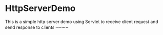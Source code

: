 # HttpServerDemo
This is a simple http server demo using Servlet to receive client request and send response to clients 
～～～
